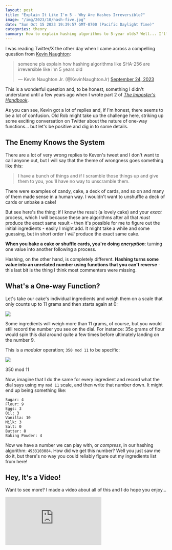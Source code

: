 ```yaml
---
layout: post
title: "Explain It Like I'm 5 - Why Are Hashes Irreversible?"
image: "/img/2023/10/hash-five.jpg"
date: "Sun Oct 15 2023 19:39:57 GMT-0700 (Pacific Daylight Time)"
categories: theory
summary: How to explain hashing algorithms to 5-year olds? Well... I'll do my best in this post, which comes with a video too!      
---
```


I was reading Twitter/X the other day when I came across a compelling question from [Kevin Naughton](https://www.youtube.com/watch?v=9gIi6UK6w4Q):

> someone pls explain how hashing algorithms like SHA-256 are irreversible like i'm 5 years old
> 
> — Kevin Naughton Jr. (@KevinNaughtonJr) [September 24, 2023](https://twitter.com/KevinNaughtonJr/status/1706005238899945814?ref%5Fsrc=twsrc%5Etfw)

This is a wonderful question and, to be honest, something I didn't understand until a few years ago when I wrote part 2 of [_The Imposter's Handbook_](https://sales.bigmachine.io/imposter-second). 

As you can see, Kevin got a lot of replies and, if I'm honest, there seems to be a lot of confusion. Old Rob might take up the challenge here, striking up some exciting conversation on Twitter about the nature of one-way functions... but let's be positive and dig in to some details.

## The Enemy Knows the System

There are a lot of very wrong replies to Keven's tweet and I don't want to call anyone out, but I will say that the theme of wrongness goes something like this:

> I have a bunch of things and if I scramble those things up and give them to you, you'll have no way to unscramble them.

There were examples of candy, cake, a deck of cards, and so on and many of them made sense in a human way. I wouldn't want to unshuffle a deck of cards or unbake a cake! 

But see here's the thing: if I know the result (a lovely cake) and your _exact_ process, which I will because these are algorithms after all that _must_ produce the exact same result - then it's possible for me to figure out the initial ingredients - easily I might add. It might take a while and some guessing, but in short order I _will_ produce the exact same cake.

**When you bake a cake or shuffle cards, you're doing _encryption_**: turning one value into another following a process. 

Hashing, on the other hand, is completely different. **Hashing turns some value into an unrelated number using functions that you can't reverse** \- this last bit is the thing I think most commenters were missing. 

## What's a One-way Function?

Let's take our cake's individual ingredients and weigh them on a scale that only counts up to 11 grams and then starts again at 0:

![](https://blog.bigmachine.io/img/2023/10/screenshot_172.jpg)

Some ingredients will weigh more than 11 grams, of course, but you would still record the number you see on the dial. For instance: 35o grams of flour would spin this dial around quite a few times before ultimately landing on the number 9.

This is a _modular_ operation; `350 mod 11` to be specific:

![](https://blog.bigmachine.io/img/2023/10/screenshot_173.jpg)

350 mod 11

Now, imagine that I do the same for every ingredient and record what the dial says using my `mod 11` scale, and then write that number down. It might end up being something like:

```
Sugar: 4
Flour: 9
Eggs: 3
Oil: 3
Vanilla: 10
Milk: 3
Salt: 0
Butter: 8
Baking Powder: 4
```

Now we have a number we can play with, or _compress_, in our hashing algorithm: `4933103084`. How did we get this number? Well you just saw me do it, but there's no way you could reliably figure out my ingredients list from here!

## Hey, It's a Video!

Want to see more? I made a video about all of this and I do hope you enjoy...

<iframe  src="https://www.youtube.com/embed/9gIi6UK6w4Q?si=mTp8CTcVcvZ7dYmb" title="YouTube video player" frameborder="0" allow="accelerometer; autoplay; clipboard-write; encrypted-media; gyroscope; picture-in-picture; web-share" allowfullscreen></iframe>